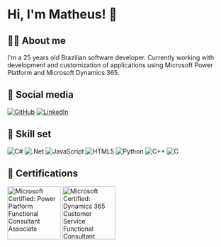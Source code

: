 # Hi, I'm Matheus! 👋


## 🧑‍💻 About me

I'm a 25 years old Brazilian software developer. Currently working with development and customization of applications using Microsoft Power Platform and Microsoft Dynamics 365.


## 📲 Social media

[![GitHub](https://img.shields.io/badge/github-%23121011.svg?style=flat&logo=github&logoColor=white)](https://github.com/giodiasdev)
[![LinkedIn](https://img.shields.io/badge/linkedin-%230077B5.svg?style=flat&logo=linkedin&logoColor=white)](https://www.linkedin.com/in/giodias/?locale=en_US)


## 🔧 Skill set

![C#](https://img.shields.io/badge/c%23-%23239120.svg?style=flat&logo=c-sharp&logoColor=white)
![.Net](https://img.shields.io/badge/.NET-5C2D91?style=flat&logo=.net&logoColor=white)
![JavaScript](https://img.shields.io/badge/javascript-%23323330.svg?style=flat&logo=javascript&logoColor=%23F7DF1E)
![HTML5](https://img.shields.io/badge/html5-%23E34F26.svg?style=flat&logo=html5&logoColor=white)
![Python](https://img.shields.io/badge/python-3670A0?style=flat&logo=python&logoColor=ffdd54)
![C++](https://img.shields.io/badge/c++-%2300599C.svg?style=flat&logo=c%2B%2B&logoColor=white)
![C](https://img.shields.io/badge/c-%2300599C.svg?style=flat&logo=c&logoColor=white)


## 📜 Certifications
<a href="https://learn.microsoft.com/api/credentials/share/pt-br/MatheusDias/E5FB8042216074F7?sharingId=3E57ED59AB72F00"><img height="120" src="https://learn.microsoft.com/pt-br/media/learn/certification/badges/microsoft-certified-associate-badge.svg?branch=main" alt="Microsoft Certified: Power Platform Functional Consultant Associate" title="Microsoft Certified: Power Platform Functional Consultant Associate"></a>
<a href="https://learn.microsoft.com/api/credentials/share/pt-br/MatheusDias/64601E5B36AA5C24?sharingId=3E57ED59AB72F00"><img height="120" src="https://learn.microsoft.com/pt-br/media/learn/certification/badges/microsoft-certified-associate-badge.svg?branch=main" alt="Microsoft Certified: Dynamics 365 Customer Service Functional Consultant Associate" title="Microsoft Certified: Dynamics 365 Customer Service Functional Consultant Associate"></a>